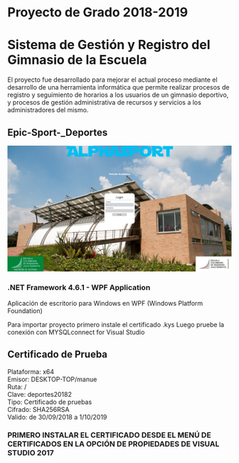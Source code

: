 # Proyecto de Grado 2018-2019
# Sistema de Gestión y Registro del Gimnasio de la Escuela
 
El proyecto fue desarrollado para mejorar el actual proceso mediante el desarrollo de una herramienta informática que permite realizar procesos de registro y seguimiento de horarios a los usuarios de un gimnasio deportivo, y procesos de gestión administrativa de recursos y servicios a los administradores del mismo.

## Epic-Sport-_Deportes
![Pantalla de inicio](alphasport.jpg)


### .NET Framework 4.6.1 - WPF Application

Aplicación de escritorio para Windows en WPF (Windows Platform Foundation)


Para importar proyecto primero instale el certificado .kys
Luego pruebe la conexión con MYSQLconnect for Visual Studio


## Certificado de Prueba

Plataforma: x64  
Emisor: DESKTOP-TOP/manue  
Ruta: /  
Clave: deportes20182  
Tipo: Certificado de pruebas  
Cifrado: SHA256RSA  
Valido: de 30/09/2018 a 1/10/2019  

### PRIMERO INSTALAR EL CERTIFICADO DESDE EL MENÚ DE CERTIFICADOS EN LA OPCIÓN DE PROPIEDADES DE VISUAL STUDIO 2017
